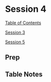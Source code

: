 # Session 4

[Table of Contents](../README.md)

[Session 3](./Session3.md)

[Session 5](./Session5.md)

## Prep



## Table Notes


